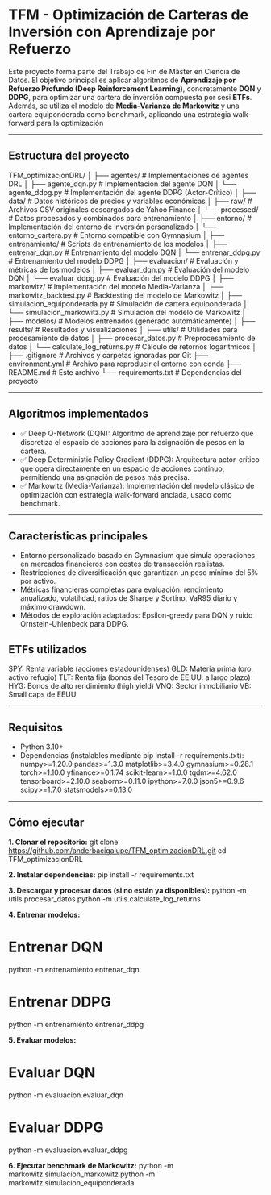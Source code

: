 # TFM - Optimización de Carteras de Inversión con Aprendizaje por Refuerzo

Este proyecto forma parte del Trabajo de Fin de Máster en Ciencia de Datos. El objetivo principal es aplicar algoritmos de **Aprendizaje por Refuerzo Profundo (Deep Reinforcement Learning)**, concretamente **DQN** y **DDPG**, para optimizar una cartera de inversión compuesta por sesi **ETFs**. Además, se utiliza el modelo de **Media-Varianza de Markowitz** y una cartera equiponderada como benchmark, aplicando una estrategia walk-forward para la optimización

---

## Estructura del proyecto

TFM_optimizacionDRL/
│
├── agentes/                # Implementaciones de agentes DRL
│   ├── agente_dqn.py       # Implementación del agente DQN
│   └── agente_ddpg.py      # Implementación del agente DDPG (Actor-Crítico)
│
├── data/                   # Datos históricos de precios y variables económicas
│   ├── raw/                # Archivos CSV originales descargados de Yahoo Finance
│   └── processed/          # Datos procesados y combinados para entrenamiento
│
├── entorno/                # Implementación del entorno de inversión personalizado
│   └── entorno_cartera.py  # Entorno compatible con Gymnasium
│
├── entrenamiento/          # Scripts de entrenamiento de los modelos
│   ├── entrenar_dqn.py     # Entrenamiento del modelo DQN
│   └── entrenar_ddpg.py    # Entrenamiento del modelo DDPG
│
├── evaluacion/             # Evaluación y métricas de los modelos
│   ├── evaluar_dqn.py      # Evaluación del modelo DQN
│   └── evaluar_ddpg.py     # Evaluación del modelo DDPG
│
├── markowitz/              # Implementación del modelo Media-Varianza
│   ├── markowitz_backtest.py         # Backtesting del modelo de Markowitz
│   ├── simulacion_equiponderada.py   # Simulación de cartera equiponderada
│   └── simulacion_markowitz.py       # Simulación del modelo de Markowitz
│
├── modelos/                # Modelos entrenados (generado automáticamente)
│
├── results/             # Resultados y visualizaciones
│
├── utils/                  # Utilidades para procesamiento de datos
│   ├── procesar_datos.py           # Preprocesamiento de datos
│   └── calculate_log_returns.py    # Cálculo de retornos logarítmicos
│
├── .gitignore              # Archivos y carpetas ignoradas por Git
├── environment.yml         # Archivo para reproducir el entorno con conda
├── README.md               # Este archivo
└── requirements.txt        # Dependencias del proyecto        


---

##  Algoritmos implementados

- ✅ Deep Q-Network (DQN): Algoritmo de aprendizaje por refuerzo que discretiza el espacio de acciones para la asignación de pesos en la cartera.
- ✅ Deep Deterministic Policy Gradient (DDPG): Arquitectura actor-crítico que opera directamente en un espacio de acciones continuo, permitiendo una asignación de pesos más precisa.
- ✅ Markowitz (Media-Varianza): Implementación del modelo clásico de optimización con estrategia walk-forward anclada, usado como benchmark.

---

## Características principales

- Entorno personalizado basado en Gymnasium que simula operaciones en mercados financieros con costes de transacción realistas.
- Restricciones de diversificación que garantizan un peso mínimo del 5% por activo.
- Métricas financieras completas para evaluación: rendimiento anualizado, volatilidad, ratios de Sharpe y Sortino, VaR95 diario y máximo drawdown.
- Métodos de exploración adaptados: Epsilon-greedy para DQN y ruido Ornstein-Uhlenbeck para DDPG.

## ETFs utilizados

SPY: Renta variable (acciones estadounidenses)
GLD: Materia prima (oro, activo refugio)
TLT: Renta fija (bonos del Tesoro de EE.UU. a largo plazo)
HYG: Bonos de alto rendimiento (high yield)
VNQ: Sector inmobiliario
VB: Small caps de EEUU

---

## Requisitos

- Python 3.10+
- Dependencias (instalables mediante pip install -r requirements.txt):
    numpy>=1.20.0
    pandas>=1.3.0
    matplotlib>=3.4.0
    gymnasium>=0.28.1
    torch>=1.10.0
    yfinance>=0.1.74
    scikit-learn>=1.0.0
    tqdm>=4.62.0
    tensorboard>=2.10.0
    seaborn>=0.11.0
    ipython>=7.0.0
    json5>=0.9.6
    scipy>=1.7.0
    statsmodels>=0.13.0

---

## Cómo ejecutar

**1. Clonar el repositorio:**
git clone https://github.com/anderbacigalupe/TFM_optimizacionDRL.git
cd TFM_optimizacionDRL

**2. Instalar dependencias:**
pip install -r requirements.txt

**3. Descargar y procesar datos (si no están ya disponibles):**
python -m utils.procesar_datos
python -m utils.calculate_log_returns

**4. Entrenar modelos:**
# Entrenar DQN
python -m entrenamiento.entrenar_dqn

# Entrenar DDPG
python -m entrenamiento.entrenar_ddpg

**5. Evaluar modelos:**
# Evaluar DQN
python -m evaluacion.evaluar_dqn

# Evaluar DDPG
python -m evaluacion.evaluar_ddpg

**6. Ejecutar benchmark de Markowitz:**
python -m markowitz.simulacion_markowitz
python -m markowitz.simulacion_equiponderada
